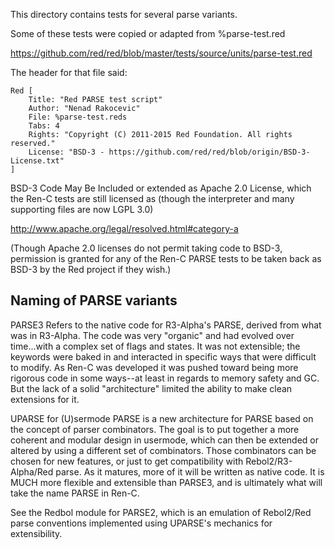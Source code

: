 This directory contains tests for several parse variants.

Some of these tests were copied or adapted from %parse-test.red

  https://github.com/red/red/blob/master/tests/source/units/parse-test.red

The header for that file said:

    Red [
        Title: "Red PARSE test script"
        Author: "Nenad Rakocevic"
        File: %parse-test.reds
        Tabs: 4
        Rights: "Copyright (C) 2011-2015 Red Foundation. All rights reserved."
        License: "BSD-3 - https://github.com/red/red/blob/origin/BSD-3-License.txt"
    ]

BSD-3 Code May Be Included or extended as Apache 2.0 License, which the
Ren-C tests are still licensed as (though the interpreter and many supporting
files are now LGPL 3.0)

  http://www.apache.org/legal/resolved.html#category-a

(Though Apache 2.0 licenses do not permit taking code to BSD-3, permission is
granted for any of the Ren-C PARSE tests to be taken back as BSD-3 by the
Red project if they wish.)


## Naming of PARSE variants

PARSE3 Refers to the native code for R3-Alpha's PARSE, derived from what was
in R3-Alpha.  The code was very "organic" and had evolved over time...with a
complex set of flags and states.  It was not extensible; the keywords were
baked in and interacted in specific ways that were difficult to modify.  As
Ren-C was developed it was pushed toward being more rigorous code in some
ways--at least in regards to memory safety and GC.  But the lack of a solid
"architecture" limited the ability to make clean extensions for it.

UPARSE for (U)sermode PARSE is a new architecture for PARSE based on the
concept of parser combinators.  The goal is to put together a more coherent
and modular design in usermode, which can then be extended or altered by
using a different set of combinators.  Those combinators can be chosen for
new features, or just to get compatibility with Rebol2/R3-Alpha/Red parse.
As it matures, more of it will be written as native code.  It is MUCH more
flexible and extensible than PARSE3, and is ultimately what will take the
name PARSE in Ren-C.

See the Redbol module for PARSE2, which is an emulation of Rebol2/Red parse
conventions implemented using UPARSE's mechanics for extensibility.
